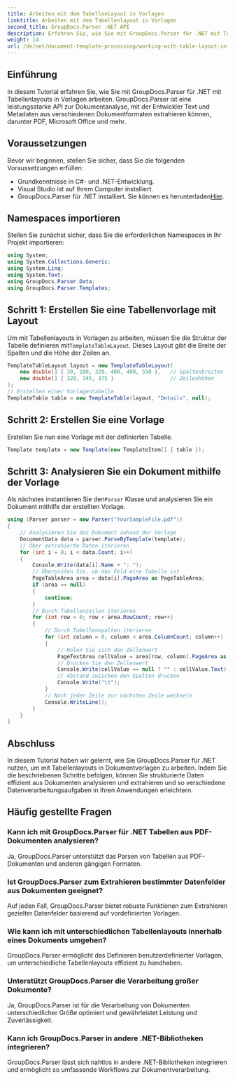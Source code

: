 ```yaml
---
title: Arbeiten mit dem Tabellenlayout in Vorlagen
linktitle: Arbeiten mit dem Tabellenlayout in Vorlagen
second_title: GroupDocs.Parser .NET API
description: Erfahren Sie, wie Sie mit GroupDocs.Parser für .NET mit Tabellenlayouts in Vorlagen arbeiten. Extrahieren Sie strukturierte Daten effizient aus Dokumenten.
weight: 14
url: /de/net/document-template-processing/working-with-table-layout-in-templates/
---
```

## Einführung
In diesem Tutorial erfahren Sie, wie Sie mit GroupDocs.Parser für .NET mit Tabellenlayouts in Vorlagen arbeiten. GroupDocs.Parser ist eine leistungsstarke API zur Dokumentanalyse, mit der Entwickler Text und Metadaten aus verschiedenen Dokumentformaten extrahieren können, darunter PDF, Microsoft Office und mehr.
## Voraussetzungen
Bevor wir beginnen, stellen Sie sicher, dass Sie die folgenden Voraussetzungen erfüllen:
- Grundkenntnisse in C#- und .NET-Entwicklung.
- Visual Studio ist auf Ihrem Computer installiert.
-  GroupDocs.Parser für .NET installiert. Sie können es herunterladen[Hier](https://releases.groupdocs.com/parser/net/).

## Namespaces importieren
Stellen Sie zunächst sicher, dass Sie die erforderlichen Namespaces in Ihr Projekt importieren:
```csharp
using System;
using System.Collections.Generic;
using System.Linq;
using System.Text;
using GroupDocs.Parser.Data;
using GroupDocs.Parser.Templates;
```
## Schritt 1: Erstellen Sie eine Tabellenvorlage mit Layout
Um mit Tabellenlayouts in Vorlagen zu arbeiten, müssen Sie die Struktur der Tabelle definieren mit`TemplateTableLayout`. Dieses Layout gibt die Breite der Spalten und die Höhe der Zeilen an.
```csharp
TemplateTableLayout layout = new TemplateTableLayout(
    new double[] { 30, 100, 320, 400, 480, 550 },   // Spaltenbreiten
    new double[] { 320, 345, 375 }                  // Zeilenhöhen
);
// Erstellen einer Vorlagentabelle
TemplateTable table = new TemplateTable(layout, "Details", null);
```
## Schritt 2: Erstellen Sie eine Vorlage
Erstellen Sie nun eine Vorlage mit der definierten Tabelle.
```csharp
Template template = new Template(new TemplateItem[] { table });
```
## Schritt 3: Analysieren Sie ein Dokument mithilfe der Vorlage
 Als nächstes instantiieren Sie den`Parser` Klasse und analysieren Sie ein Dokument mithilfe der erstellten Vorlage.
```csharp
using (Parser parser = new Parser("YourSampleFile.pdf"))
{
    // Analysieren Sie das Dokument anhand der Vorlage
    DocumentData data = parser.ParseByTemplate(template);
    // Über extrahierte Daten iterieren
    for (int i = 0; i < data.Count; i++)
    {
        Console.Write(data[i].Name + ": ");
        // Überprüfen Sie, ob das Feld eine Tabelle ist
        PageTableArea area = data[i].PageArea as PageTableArea;
        if (area == null)
        {
            continue;
        }
        // Durch Tabellenzeilen iterieren
        for (int row = 0; row < area.RowCount; row++)
        {
            // Durch Tabellenspalten iterieren
            for (int column = 0; column < area.ColumnCount; column++)
            {
                // Holen Sie sich den Zellenwert
                PageTextArea cellValue = area[row, column].PageArea as PageTextArea;
                // Drucken Sie den Zellenwert
                Console.Write(cellValue == null ? "" : cellValue.Text);
                // Abstand zwischen den Spalten drucken
                Console.Write("\t");
            }
            // Nach jeder Zeile zur nächsten Zeile wechseln
            Console.WriteLine();
        }
    }
}
```

## Abschluss
In diesem Tutorial haben wir gelernt, wie Sie GroupDocs.Parser für .NET nutzen, um mit Tabellenlayouts in Dokumentvorlagen zu arbeiten. Indem Sie die beschriebenen Schritte befolgen, können Sie strukturierte Daten effizient aus Dokumenten analysieren und extrahieren und so verschiedene Datenverarbeitungsaufgaben in Ihren Anwendungen erleichtern.

## Häufig gestellte Fragen
### Kann ich mit GroupDocs.Parser für .NET Tabellen aus PDF-Dokumenten analysieren?
Ja, GroupDocs.Parser unterstützt das Parsen von Tabellen aus PDF-Dokumenten und anderen gängigen Formaten.
### Ist GroupDocs.Parser zum Extrahieren bestimmter Datenfelder aus Dokumenten geeignet?
Auf jeden Fall, GroupDocs.Parser bietet robuste Funktionen zum Extrahieren gezielter Datenfelder basierend auf vordefinierten Vorlagen.
### Wie kann ich mit unterschiedlichen Tabellenlayouts innerhalb eines Dokuments umgehen?
GroupDocs.Parser ermöglicht das Definieren benutzerdefinierter Vorlagen, um unterschiedliche Tabellenlayouts effizient zu handhaben.
### Unterstützt GroupDocs.Parser die Verarbeitung großer Dokumente?
Ja, GroupDocs.Parser ist für die Verarbeitung von Dokumenten unterschiedlicher Größe optimiert und gewährleistet Leistung und Zuverlässigkeit.
### Kann ich GroupDocs.Parser in andere .NET-Bibliotheken integrieren?
GroupDocs.Parser lässt sich nahtlos in andere .NET-Bibliotheken integrieren und ermöglicht so umfassende Workflows zur Dokumentverarbeitung.